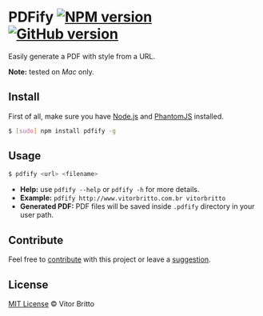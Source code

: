 # PDFify [![NPM version](https://badge.fury.io/js/pdfify.svg)](http://badge.fury.io/js/pdfify) [![GitHub version](https://badge.fury.io/gh/vitorbritto%2Fpdfify.svg)](http://badge.fury.io/gh/vitorbritto%2Fpdfify)

Easily generate a PDF with style from a URL.

**Note:** tested on _Mac_ only.


## Install

First of all, make sure you have [Node.js](http://nodejs.org/) and [PhantomJS](http://phantomjs.org/) installed.

```bash
$ [sudo] npm install pdfify -g
```


## Usage

```bash
$ pdfify <url> <filename>
```

- **Help:** use `pdfify --help` or `pdfify -h` for more details.
- **Example:** `pdfify http://www.vitorbritto.com.br vitorbritto`
- **Generated PDF:** PDF files will be saved inside `.pdfify` directory in your user path.


## Contribute

Feel free to [contribute](https://github.com/vitorbritto/pdfify/pulls) with this project or leave a [suggestion](https://github.com/vitorbritto/pdfify/issues).


## License

[MIT License](http://vitorbritto.mit-license.org/) © Vitor Britto
